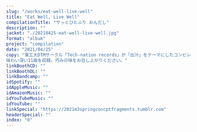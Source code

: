 ```yaml
---
slug: "/works/eat-well-live-well"
title: "Eat Well, Live Well"
compilationTitle: "サッとひとふり おんだし"
description: ""
jacket: "./20210425-eat-well-live-well.jpg"
format: "album"
project: "compilation"
date: "2021/04/25"
copy: "東工大DTMサークル「Tech-nation records」が「出汁」をテーマにしたコンピレーションアルバムをリリース。\n
味わい深い11曲を収録。巧みの味をお召し上がりください。"
linkBoothCD: ""
linkBoothDL: ""
linkBandcamp: ""
idSpotify: ""
idAppleMusic: ""
idAmazonMusic: ""
idYouTubeMusic: ""
idYouTube: ""
linkSpecial: "https://2021m3springconcptfragments.tumblr.com"
headerSpecial: ""
index: "0"
---
```

